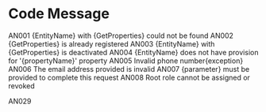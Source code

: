 # Code				Message
AN001	{EntityName} with {GetProperties} could not be found
AN002	{GetProperties} is already registered
AN003	{EntityName} with {GetProperties} is deactivated
AN004	{EntityName} does not have provision for '{propertyName}' property
AN005	Invalid phone number{exception}
AN006	The email address provided is invalid
AN007	{parameter} must be provided to complete this request
AN008	Root role cannot be assigned or revoked
	
	
	
	
	
	
	
	
	

	
	
	
	
	
	
	
AN029	